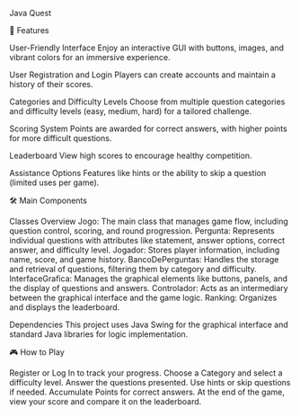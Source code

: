 Java Quest

🧩 Features

User-Friendly Interface
Enjoy an interactive GUI with buttons, images, and vibrant colors for an immersive experience.

User Registration and Login
Players can create accounts and maintain a history of their scores.

Categories and Difficulty Levels
Choose from multiple question categories and difficulty levels (easy, medium, hard) for a tailored challenge.

Scoring System
Points are awarded for correct answers, with higher points for more difficult questions.

Leaderboard
View high scores to encourage healthy competition.

Assistance Options
Features like hints or the ability to skip a question (limited uses per game).

🛠️ Main Components

Classes Overview
Jogo: The main class that manages game flow, including question control, scoring, and round progression.
Pergunta: Represents individual questions with attributes like statement, answer options, correct answer, and difficulty level.
Jogador: Stores player information, including name, score, and game history.
BancoDePerguntas: Handles the storage and retrieval of questions, filtering them by category and difficulty.
InterfaceGrafica: Manages the graphical elements like buttons, panels, and the display of questions and answers.
Controlador: Acts as an intermediary between the graphical interface and the game logic.
Ranking: Organizes and displays the leaderboard.

Dependencies
This project uses Java Swing for the graphical interface and standard Java libraries for logic implementation.

🎮 How to Play

Register or Log In to track your progress.
Choose a Category and select a difficulty level.
Answer the questions presented.
Use hints or skip questions if needed.
Accumulate Points for correct answers.
At the end of the game, view your score and compare it on the leaderboard.
